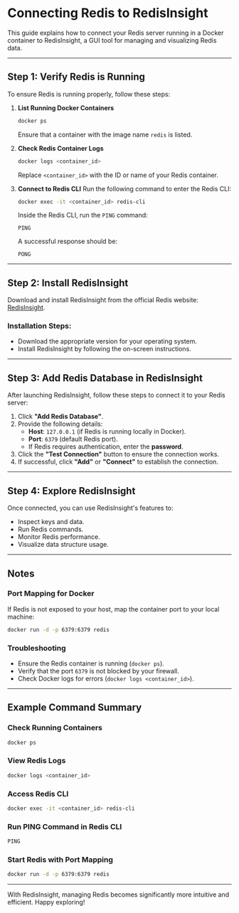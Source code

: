 # Connecting Redis to RedisInsight

This guide explains how to connect your Redis server running in a Docker container to RedisInsight, a GUI tool for managing and visualizing Redis data.

---

## Step 1: Verify Redis is Running

To ensure Redis is running properly, follow these steps:

1. **List Running Docker Containers**
   ```bash
   docker ps
   ```
   Ensure that a container with the image name `redis` is listed.

2. **Check Redis Container Logs**
   ```bash
   docker logs <container_id>
   ```
   Replace `<container_id>` with the ID or name of your Redis container.

3. **Connect to Redis CLI**
   Run the following command to enter the Redis CLI:
   ```bash
   docker exec -it <container_id> redis-cli
   ```
   Inside the Redis CLI, run the `PING` command:
   ```
   PING
   ```
   A successful response should be:
   ```
   PONG
   ```

---

## Step 2: Install RedisInsight

Download and install RedisInsight from the official Redis website:
[RedisInsight](https://redis.com/redis-enterprise/redis-insight/).

### Installation Steps:
- Download the appropriate version for your operating system.
- Install RedisInsight by following the on-screen instructions.

---

## Step 3: Add Redis Database in RedisInsight

After launching RedisInsight, follow these steps to connect it to your Redis server:

1. Click **"Add Redis Database"**.
2. Provide the following details:
   - **Host**: `127.0.0.1` (if Redis is running locally in Docker).
   - **Port**: `6379` (default Redis port).
   - If Redis requires authentication, enter the **password**.
3. Click the **"Test Connection"** button to ensure the connection works.
4. If successful, click **"Add"** or **"Connect"** to establish the connection.

---

## Step 4: Explore RedisInsight

Once connected, you can use RedisInsight's features to:
- Inspect keys and data.
- Run Redis commands.
- Monitor Redis performance.
- Visualize data structure usage.

---

## Notes

### Port Mapping for Docker
If Redis is not exposed to your host, map the container port to your local machine:
```bash
docker run -d -p 6379:6379 redis
```

### Troubleshooting
- Ensure the Redis container is running (`docker ps`).
- Verify that the port `6379` is not blocked by your firewall.
- Check Docker logs for errors (`docker logs <container_id>`).

---

## Example Command Summary

### Check Running Containers
```bash
docker ps
```

### View Redis Logs
```bash
docker logs <container_id>
```

### Access Redis CLI
```bash
docker exec -it <container_id> redis-cli
```

### Run PING Command in Redis CLI
```bash
PING
```

### Start Redis with Port Mapping
```bash
docker run -d -p 6379:6379 redis
```

---

With RedisInsight, managing Redis becomes significantly more intuitive and efficient. Happy exploring!
